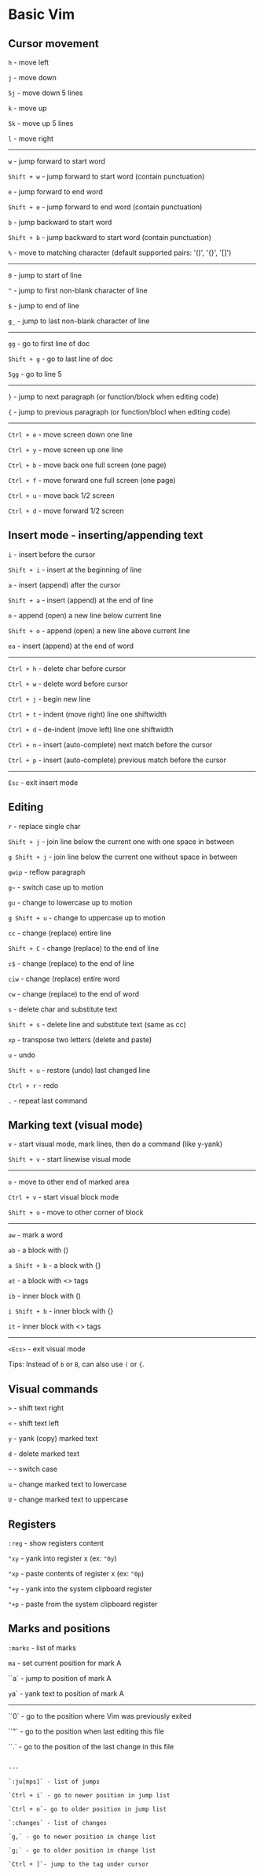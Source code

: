 # Basic Vim

## Cursor movement

`h` - move left

`j` - move down

`5j` - move down 5 lines

`k` - move up

`5k` - move up 5 lines

`l` - move right

---

`w` - jump forward to start word

`Shift + w` - jump forward to start word (contain punctuation)

`e` - jump forward to end word

`Shift + e` - jump forward to end word (contain punctuation)

`b` - jump backward to start word 

`Shift + b` - jump backward to start word (contain punctuation)

`%` - move to matching character (default supported pairs: '()', '{}', '[]')

---

`0` - jump to start of line

`^` - jump to first non-blank character of line

`$` - jump to end of line

`g_` - jump to last non-blank character of line

---

`gg` - go to first line of doc

`Shift + g` - go to last line of doc

`5gg` - go to line 5

---

`}` - jump to next paragraph (or function/block when editing code)

`{` - jump to previous paragraph (or function/blocl when editing code)

---

`Ctrl + e` - move screen down one line

`Ctrl + y` - move screen up one line

`Ctrl + b` - move back one full screen (one page)

`Ctrl + f` - move forward one full screen (one page)

`Ctrl + u` - move back 1/2 screen

`Ctrl + d` - move forward 1/2 screen 

## Insert mode - inserting/appending text

`i` - insert before the cursor

`Shift + i` - insert at the beginning of line

`a` - insert (append) after the cursor

`Shift + a` - insert (append) at the end of line

`o` - append (open) a new line below current line

`Shift + o` - append (open) a new line above current line

`ea` - insert (append) at the end of word

---

`Ctrl + h` - delete char before cursor

`Ctrl + w` - delete word before cursor

`Ctrl + j` - begin new line

`Ctrl + t` - indent (move right) line one shiftwidth

`Ctrl + d` - de-indent (move left) line one shiftwidth

`Ctrl + n` - insert (auto-complete) next match before the cursor

`Ctrl + p` - insert (auto-complete) previous match before the cursor

---

`Esc` - exit insert mode

## Editing

`r` - replace single char

`Shift + j` - join line below the current one with one space in between

`g Shift + j` - join line below the current one without space in between

`gwip` - reflow paragraph

`g~` - switch case up to motion

`gu` - change to lowercase up to motion

`g Shift + u` - change to uppercase up to motion

`cc` - change (replace) entire line

`Shift + C` - change (replace) to the end of line

`c$` - change (replace) to the end of line

`ciw` - change (replace) entire word

`cw` - change (replace) to the end of word

`s` - delete char and substitute text

`Shift + s` - delete line and substitute text (same as cc)

`xp` - transpose two letters (delete and paste)

`u` - undo

`Shift + u` - restore (undo) last changed line

`Ctrl + r` - redo

`.` - repeat last command

## Marking text (visual mode)

`v` - start visual mode, mark lines, then do a command (like y-yank)

`Shift + v` - start linewise visual mode

---

`o` - move to other end of marked area

`Ctrl + v` - start visual block mode

`Shift + o` - move to other corner of block

---

`aw` - mark a word

`ab` - a block with ()

`a Shift + b` - a block with {}

`at` - a block with <> tags

`ib` - inner block with ()

`i Shift + b` - inner block with {}

`it` - inner block with <> tags

---

`<Ecs>` - exit visual mode

Tips: Instead of `b` or `B`, can also use `(` or `{`.

## Visual commands

`>` - shift text right

`<` - shift text left

`y` - yank (copy) marked text

`d` - delete marked text

`~` - switch case

`u` - change marked text to lowercase

`U` - change marked text to uppercase

## Registers

`:reg` - show registers content

`"xy` - yank into register x (ex: `"0y`)

`"xp` - paste contents of register x (ex: `"0p`)

`"+y` - yank into the system clipboard register

`"+p` - paste from the system clipboard register

## Marks and positions

`:marks` - list of marks

`ma` - set current position for mark A

``a` - jump to position of mark A

`y`a` - yank text to position of mark A

---

``0` - go to the position where Vim was previously exited

``"` - go to the position when last editing this file

``.` - go to the position of the last change in this file

```` - go to the position before the last jump

---

`:ju[mps]` - list of jumps

`Ctrl + i` - go to newer position in jump list

`Ctrl + o`- go to older position in jump list

`:changes` - list of changes

`g,` - go to newer position in change list

`g;` - go to older position in change list

`Ctrl + ]`- jump to the tag under cursor

